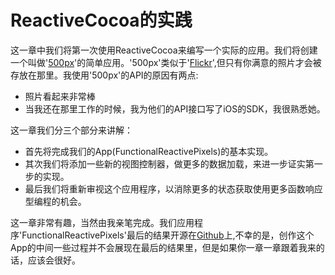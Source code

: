 # ReactiveCocoa的实践
这一章中我们将第一次使用ReactiveCocoa来编写一个实际的应用。我们将创建一个叫做'[500px](https://itunes.apple.com/app/500px-discover-photos-from/id471965292?mt=8)'的简单应用。'500px'类似于'[Flickr](https://itunes.apple.com/us/app/flickr/id328407587?ls=1&mt=8)',但只有你满意的照片才会被存放在那里。我使用'500px'的API的原因有两点:
 - 照片看起来非常棒
 - 当我还在那里工作的时候，我为他们的API接口写了iOS的SDK，我很熟悉她。

这一章我们分三个部分来讲解：

- 首先将完成我们的App(FunctionalReactivePixels)的基本实现。
- 其次我们将添加一些新的视图控制器，做更多的数据加载，来进一步证实第一步的实现。
- 最后我们将重新审视这个应用程序，以消除更多的状态获取使用更多函数响应型编程的机会。

这一章非常有趣，当然由我亲笔完成。我们应用程序'FunctionalReactivePixels'最后的结果开源在[Github](https://github.com/ashfurrow/FunctionalReactivePixels)上,不幸的是，创作这个App的中间一些过程并不会展现在最后的结果里，但是如果你一章一章跟着我来的话，应该会很好。


